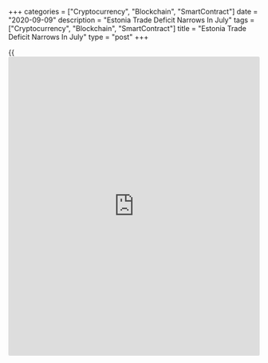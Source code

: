 +++
categories = ["Cryptocurrency", "Blockchain", "SmartContract"]
date = "2020-09-09"
description = "Estonia Trade Deficit Narrows In July"
tags = ["Cryptocurrency", "Blockchain", "SmartContract"]
title = "Estonia Trade Deficit Narrows In July"
type = "post"
+++

{{<iframe id="large-banner" src="https://www.bounty.group/#slide=24.0" width="100%" height="600" scrolling="no" style="border: 0px solid rgb(216, 221, 230); border-radius: 3px;">}}

Estonia's trade deficit narrowed in July as imports and exports
declined, figures from Statistics Estonia showed on Wednesday.

The trade deficit fell to EUR 124 million in July from EUR 201 million
in the same month last year. In June, the trade deficit was EUR 1.0
million.

Exports fell 1.0 year-on-year in July, after remaining unchanged in
June.

Imports decreased 6.0 percent annually in July, following an 8.0 percent
fall in the previous month.

"Growth in the exports of goods of Estonian origin was driven mainly by
the exports of disinfection products and processed fuels," leading
analyst at Statistics Estonia, Evelin Puura, said.

"The decline in imports was mostly the result of a continued fall in the
imports of iron and steel as well as passenger cars and fuel," Puura
added.

For comments and feedback [contact](https://www.playgroundfx.com/contact/): editorial@rtt[news](https://www.letsplayfx.com/blog/forex-news-website/).com

[Economic News][1]

 **What parts of the world are seeing the best (and worst) economic
performances lately? Click[here][2] to check out our [Econ Scorecard][2]
and find out! See up-to-the-moment [ranking](https://www.playgroundfx.com/blog/crypto-exchange-ranking/)s for the best and worst
performers in [GDP][3], [unemployment rate][4], [inflation][5] and much
more.**

   1. www.rtt[news](https://www.letsplayfx.com/blog/forex-news-website/).com/Content/EconomicNews.aspx
   2. www.rtt[news](https://www.letsplayfx.com/blog/forex-news-website/).com/economic-scorecard/world-rank/PPI/highest-performance.aspx
   3. www.rtt[news](https://www.letsplayfx.com/blog/forex-news-website/).com/economic-scorecard/world-rank/GDP/highest-performance.aspx
   4. www.rtt[news](https://www.letsplayfx.com/blog/forex-news-website/).com/economic-scorecard/world-rank/unemployment-rate/lowest-performance.aspx
   5. www.rtt[news](https://www.letsplayfx.com/blog/forex-news-website/).com/economic-scorecard/world-rank/CPI/highest-performance.aspx